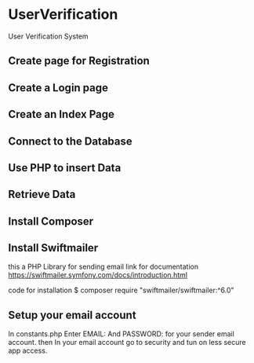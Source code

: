 # UserVerification
User Verification System

## Create page for Registration

## Create a Login page

## Create an Index Page

## Connect to the Database

## Use PHP to insert Data

## Retrieve Data

## Install Composer

## Install Swiftmailer
this a PHP Library for sending email
link for documentation
https://swiftmailer.symfony.com/docs/introduction.html

code for installation
$ composer require "swiftmailer/swiftmailer:^6.0"

## Setup your email account
In constants.php
Enter EMAIL:
And PASSWORD:
for your sender email account.
then In your email account go to security and tun on less secure app access.